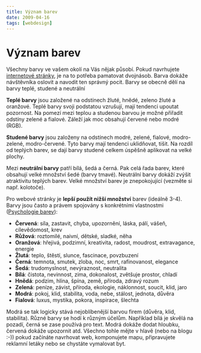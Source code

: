 ```yaml
---
title: Význam barev
date: 2009-04-16
tags: [webdesign]
---
```


# Význam barev

Všechny barvy ve vašem okolí na Vás nějak působí. Pokud navrhujete [internetové stránky](https://www.omdesign.cz "Internetové stránky"), je na to 
potřeba pamatovat dvojnásob. Barva dokáže návštěvníka oslovit a navodit ten správný pocit. Barvy se obecně dělí na
barvy teplé, studené a neutrální

**Teplé barvy** jsou založené na odstínech žluté, hnědé, zeleno žluté a oranžové.
Teplé barvy svoji podstatou vzrušují, mají tendenci upoutat pozornost. Na pomezí mezi teplou a studenou barvou je 
možné přiřadit odstíny zelené a fialové. Záleží jak moc obsahují červené nebo modré (RGB).

**Studené barvy** jsou založeny na odstínech modré, zelené, fialové, modro-zelené, modro-červené. Tyto barvy mají tendenci
uklidňovat, tišit. Na rozdíl od teplých barev, se dají barvy studené celkem úspěšně aplikovat na velké plochy.

Mezi **neutrální barvy** patří bílá, šedá a černá. Pak celá řada barev, které obsahují velké množství šedé (barvy tmavé). 
Neutrální barvy dokáží zvýšit atraktivitu teplých barev. Velké množství barev je znepokojující (vezměte si např. kolotoče).

Pro webové stránky je **lepší použít nižší množství** barev (ideálně 3-4). Barvy jsou často a 
právem spojovány s konkrétními vlastnostmi ([Psychologie barev](http://www.webdesign.org/web/web-design-basics/color-theory/color-psychology-quick-reference-cards.13826.html "Barvy a jejich význam")):

- **Červená**: síla, zastavit, chyba, upozornění, láska, pálí, vášeň, cílevědomost, krev
- **Růžová**: roztomilé, naivní, dětské, sladké, něha
- **Oranžová**: hřejivá, podzimní, kreativita, radost, moudrost, extravagance, energie
- **Žlutá**: teplo, štěstí, slunce, fascinace, povzbuzení
- **Černá**: temnota, smutek, zloba, noc, smrt, rafinovanost, elegance
- **Šedá**: trudomyslnost, nevýraznost, neutralita
- **Bílá**: čistota, nevinnost, zima, dokonalost, zvětšuje prostor, chladí
- **Hnědá**: podzim, hlína, špína, země, příroda, zdravý rozum
- **Zelená**: peníze, závist, příroda, ekologie, náklonnost, soucit, klid, jaro
- **Modrá**: pokoj, klid, stabilita, voda, nebe, stálost, jednota, důvěra
- **Fialová**: luxus, mystika, pokora, inspirace, šlechta

Modrá se tak logicky stává nejoblíbenější barvou firem (důvěra, klid, stabilita). Různé barvy se hodí 
k různým účelům. Například bílá je skvělá na pozadí, černá se zase používá pro text. Modrá dokáže 
dodat hloubku, červená dokáže upozornit atd. Všechno tohle mějte v hlavě (nebo na blogu :-)) 
pokud začínáte navrhovat web, komponujete mapu, připravujete reklamní letáky nebo se chystáte vymalovat byt.
